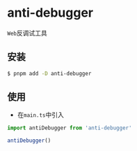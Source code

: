 <!--
 * @Author: matiastang
 * @Date: 2024-07-15 14:13:28
 * @LastEditors: matiastang
 * @LastEditTime: 2024-07-15 16:33:13
 * @FilePath: /anti-debugger/README.md
 * @Description: README
-->
# anti-debugger

`Web`反调试工具

## 安装

```sh
$ pnpm add -D anti-debugger
```

## 使用

* 在`main.ts`中引入
```ts
import antiDebugger from 'anti-debugger'

antiDebugger()
```